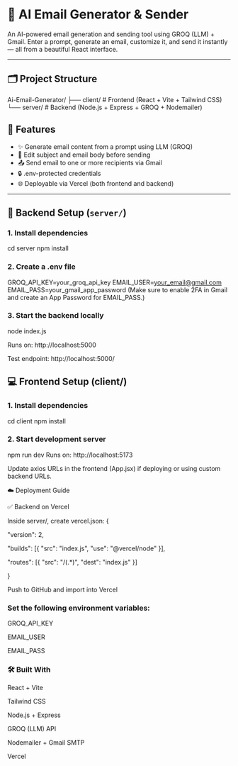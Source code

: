 # 📧 AI Email Generator & Sender

An AI-powered email generation and sending tool using GROQ (LLM) + Gmail. Enter a prompt, generate an email, customize it, and send it instantly — all from a beautiful React interface.

---

## 🗂️ Project Structure

Ai-Email-Generator/
├── client/ # Frontend (React + Vite + Tailwind CSS)
└── server/ # Backend (Node.js + Express + GROQ + Nodemailer)

## 🚀 Features

- ✨ Generate email content from a prompt using LLM (GROQ)
- 📝 Edit subject and email body before sending
- 📤 Send email to one or more recipients via Gmail
- 🔒 .env-protected credentials
- 🌐 Deployable via Vercel (both frontend and backend)

---

## 🔧 Backend Setup (`server/`)

### 1. Install dependencies

cd server
npm install


### 2. Create a .env file

GROQ_API_KEY=your_groq_api_key
EMAIL_USER=your_email@gmail.com
EMAIL_PASS=your_gmail_app_password  (Make sure to enable 2FA in Gmail and create an App Password for EMAIL_PASS.)

### 3. Start the backend locally

node index.js

Runs on: http://localhost:5000

Test endpoint: http://localhost:5000/


## 💻 Frontend Setup (client/)

### 1. Install dependencies

cd client
npm install

### 2. Start development server

npm run dev
Runs on: http://localhost:5173

Update axios URLs in the frontend (App.jsx) if deploying or using custom backend URLs.

☁️ Deployment Guide

✅ Backend on Vercel

Inside server/, create vercel.json:
{

  "version": 2,

  "builds": [{ "src": "index.js", "use": "@vercel/node" }],

  "routes": [{ "src": "/(.*)", "dest": "index.js" }]

}

Push to GitHub and import into Vercel

### Set the following environment variables:

GROQ_API_KEY

EMAIL_USER

EMAIL_PASS


### 🛠️ Built With

React + Vite

Tailwind CSS

Node.js + Express

GROQ (LLM) API

Nodemailer + Gmail SMTP

Vercel

